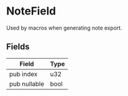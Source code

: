 # NoteField

Used by macros when generating note export.

## Fields
| Field | Type |
| --- | --- |
| pub index | u32 |
| pub nullable | bool |

